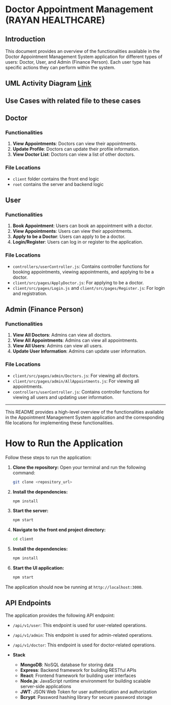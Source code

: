 # Doctor Appointment Management (RAYAN HEALTHCARE)

## Introduction

This document provides an overview of the functionalities available in the Doctor Appointment Management System application for different types of users: 
Doctor, User, and Admin (Finance Person). Each user type has specific actions they can perform within the system.

## UML Activity Diagram [Link](https://drive.google.com/file/d/1GYz8nHfZqEKVResAeD5nyhZ0rXQPd4GP/view?usp=sharing)
## Use Cases with related file to these cases

## Doctor

### Functionalities
1. **View Appointments**: Doctors can view their appointments.
2. **Update Profile**: Doctors can update their profile information.
3. **View Doctor List**: Doctors can view a list of other doctors.

### File Locations
- `client` folder contains the front end logic
- `root` contains the server and backend logic
  
## User
### Functionalities
1. **Book Appointment**: Users can book an appointment with a doctor.
2. **View Appointments**: Users can view their appointments.
3. **Apply to be a Doctor**: Users can apply to be a doctor.
4. **Login/Register**: Users can log in or register to the application.

### File Locations
- `controllers/userController.js`: Contains controller functions for booking appointments, viewing appointments, and applying to be a doctor.
- `client/src/pages/ApplyDoctor.js`: For applying to be a doctor.
- `client/src/pages/Login.js` and `client/src/pages/Register.js`: For login and registration.

## Admin (Finance Person)

### Functionalities
1. **View All Doctors**: Admins can view all doctors.
2. **View All Appointments**: Admins can view all appointments.
3. **View All Users**: Admins can view all users.
4. **Update User Information**: Admins can update user information.

### File Locations
- `client/src/pages/admin/Doctors.js`: For viewing all doctors.
- `client/src/pages/admin/AllAppointments.js`: For viewing all appointments.
- `controllers/userController.js`: Contains controller functions for viewing all users and updating user information.

---
This README provides a high-level overview of the functionalities available in the Appointment Management System application and the corresponding file locations for implementing these functionalities.
# How to Run the Application

Follow these steps to run the application:

1. **Clone the repository:**
    Open your terminal and run the following command:
    ```bash
    git clone <repository_url>
    ```
2. **Install the dependencies:**
    ```bash
    npm install
    ```
3. **Start the server:**
    ```bash
    npm start
    ```
4. **Navigate to the front end project directory:**
    ```bash
    cd client
    ```
5. **Install the dependencies:**
    ```bash
    npm install
    ```
6. **Start the UI application:**
    ```bash
    npm start
    ```

The application should now be running at `http://localhost:3000`.

## API Endpoints

The application provides the following API endpoint:

- `/api/v1/user`: This endpoint is used for user-related operations.
- `/api/v1/admin`: This endpoint is used for admin-related operations.
- `/api/v1/doctor`: This endpoint is used for doctor-related operations.

- **Stack**
  - **MongoDB**: NoSQL database for storing data
  - **Express**: Backend framework for building RESTful APIs
  - **React**: Frontend framework for building user interfaces
  - **Node.js**: JavaScript runtime environment for building scalable server-side applications
  - **JWT**: JSON Web Token for user authentication and authorization
  - **Bcrypt**: Password hashing library for secure password storage


